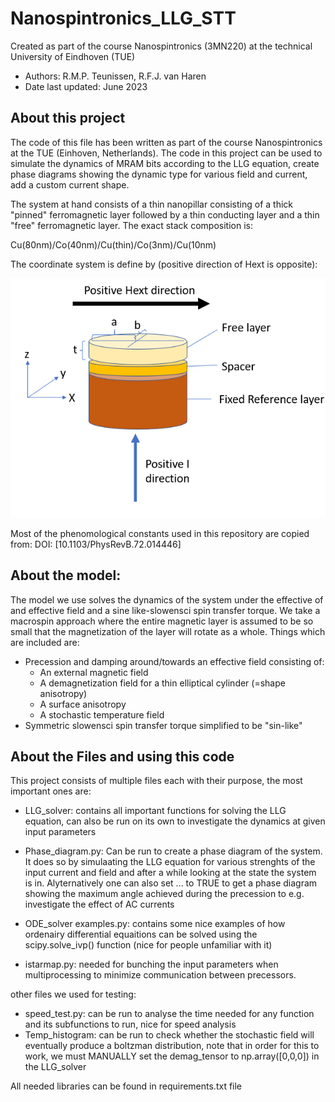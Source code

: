 # Nanospintronics_LLG_STT
Created as part of the course Nanospintronics (3MN220) at the technical University of Eindhoven (TUE)
- Authors: R.M.P. Teunissen, R.F.J. van Haren
- Date last updated: June 2023

## About this project
The code of this file has been written as part of the course Nanospintronics at the TUE (Einhoven, Netherlands).
The code in this project can be used to simulate the dynamics of MRAM bits according to the LLG equation, create phase 
diagrams showing the dynamic type for various field and current, add a custom current shape.

The system at hand consists of a thin nanopillar consisting of a thick "pinned" ferromagnetic layer 
followed by a thin conducting layer and a thin "free" ferromagnetic layer.
The exact stack composition is:

Cu(80nm)/Co(40nm)/Cu(thin)/Co(3nm)/Cu(10nm)

The coordinate system is define by (positive direction of Hext is opposite):

![](Images/new_coord_sys.png)

Most of the phenomological constants used in this repository are copied from: DOI: [10.1103/PhysRevB.72.014446]

## About the model:
The model we use solves the dynamics of the system under the effective of and effective field and a sine like-slowensci spin transfer torque.
We take a macrospin approach where the entire magnetic layer is assumed to be so small that the magnetization of the layer will rotate as a whole.
Things which are included are:
- Precession and damping around/towards an effective field consisting of:
  - An external magnetic field
  - A demagnetization field for a thin elliptical cylinder (=shape anisotropy)
  - A surface anisotropy 
  - A stochastic temperature field
- Symmetric slowensci spin transfer torque simplified to be "sin-like" 

## About the Files and using this code
This project consists of multiple files each with their purpose, the most important ones are:
- LLG_solver: contains all important functions for solving the LLG equation, can also be run on its own to investigate the dynamics at given input parameters
- Phase_diagram.py: Can be run to create a phase diagram of the system. It does so by simulaating the LLG equation for various strenghts of the input current and field and after a while looking at the state the system is in. Alyternatively one can also set ... to TRUE to get a phase diagram showing the maximum angle achieved during the precession to e.g. investigate the effect of AC currents 

- ODE_solver examples.py: contains some nice examples of how ordenairy differential equaitions can be solved using the scipy.solve_ivp() function (nice for people unfamiliar with it)
- istarmap.py: needed for bunching the input parameters when multiprocessing to minimize communication between precessors.

other files we used for testing:
- speed_test.py: can be run to analyse the time needed for any function and its subfunctions to run, nice for speed analysis
- Temp_histogram: can be run to check whether the stochastic field will eventually produce a boltzman distribution, note that in order for this to work, we must MANUALLY set the demag_tensor to np.array([0,0,0]) in the LLG_solver 

All needed libraries can be found in requirements.txt file
